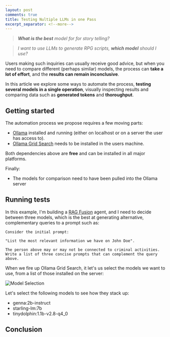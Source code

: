 ```yaml
---
layout: post
comments: true
title: Testing Nultiple LLMs in one Pass
excerpt_separator: <!--more-->
---
```


> _**What is the best** model for for story telling?_

> _I want to use LLMs to generate RPG scripts, **which model** should I use?_

Users making such inquiries can usually receive good advice, but when you need to compare different (perhaps similar) models, the process can **take a lot of effort**, and the **results can remain inconclusive**.

In this article we explore some ways to automate the process, **testing several models in a single operation**, visually inspecting results and comparing data such as **generated tokens** and **thoroughput**.

<!--more-->

## Getting started

The automation process we propose requires a few moving parts:

- [Ollama](https://ollama.com/) installed and running (either on localhost or on a server the user has access to).
- [Ollama Grid Search](https://github.com/dezoito/ollama-grid-search) needs to be installed in the users machine.

Both dependencies above are **free** and can be installed in all major platforms.

Finally:

- The models for comparison need to have been pulled into the Ollama server

## Running tests

In this example, I'm building a [RAG Fusion](https://arxiv.org/abs/2402.03367) agent, and I need to decide between three models, which is the best at generating alternative, complementary queries to a prompt such as:

```
Consider the initial prompt:

"List the most relevant information we have on John Doe".

The person above may or may not be connected to criminal activities.
Write a list of three concise prompts that can complement the query above.
```

When we fire up Ollama Grid Search, it let's us select the models we want to use, from a list of those installed on the server:

![Model Selection](https://github.com/dezoito/dezoito.github.io/blob/master/public/images/ogs-model-selector.png&raw=true)

Let's select the following models to see how they stack up:

- genna:2b-instruct
- starling-lm:7b
- tinydolphin:1.1b-v2.8-q4_0

## Conclusion
